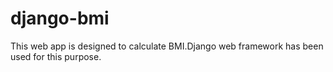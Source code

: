 # django-bmi
This web app is designed to calculate BMI.Django web framework has been used for this purpose.
